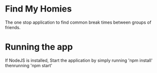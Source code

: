 # Find My Homies
The one stop application to find common break times between groups of friends.

# Running the app
If NodeJS is installed, Start the application by simply running 'npm install' thenrunning 'npm start'
